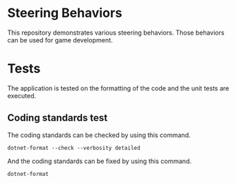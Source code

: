 # Steering Behaviors
This repository demonstrates various steering behaviors. Those behaviors can be used for game development.

# Tests
The application is tested on the formatting of the code and the unit tests are executed.

## Coding standards test
The coding standards can be checked by using this command.
```shell
dotnet-format --check --verbosity detailed
```

And the coding standards can be fixed by using this command.
```shell
dotnet-format
```